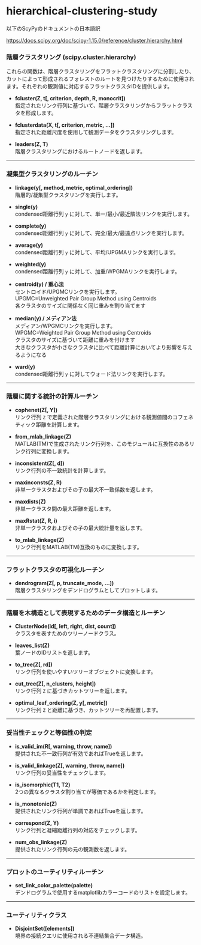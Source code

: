 # hierarchical-clustering-study

以下のScyPyのドキュメントの日本語訳

https://docs.scipy.org/doc/scipy-1.15.0/reference/cluster.hierarchy.html

### 階層クラスタリング (scipy.cluster.hierarchy)
これらの関数は、階層クラスタリングをフラットクラスタリングに分割したり、カットによって形成されるフォレストのルートを見つけたりするために使用されます。それぞれの観測値に対応するフラットクラスタIDを提供します。

- **fcluster(Z, t[, criterion, depth, R, monocrit])**  
  指定されたリンク行列に基づいて、階層クラスタリングからフラットクラスタを形成します。

- **fclusterdata(X, t[, criterion, metric, ...])**  
  指定された距離尺度を使用して観測データをクラスタリングします。

- **leaders(Z, T)**  
  階層クラスタリングにおけるルートノードを返します。

---

### 凝集型クラスタリングのルーチン
- **linkage(y[, method, metric, optimal_ordering])**  
  階層的/凝集型クラスタリングを実行します。

- **single(y)**  
  condensed距離行列 `y` に対して、単一/最小/最近隣法リンクを実行します。

- **complete(y)**  
  condensed距離行列 `y` に対して、完全/最大/最遠点リンクを実行します。

- **average(y)**  
  condensed距離行列 `y` に対して、平均/UPGMAリンクを実行します。

- **weighted(y)**  
  condensed距離行列 `y` に対して、加重/WPGMAリンクを実行します。

- **centroid(y) / 重心法**  
  セントロイド/UPGMCリンクを実行します。  
  UPGMC=Unweighted Pair Group Method using Centroids  
  各クラスタのサイズに関係なく同じ重みを割り当てます  

- **median(y) / メディアン法**  
  メディアン/WPGMCリンクを実行します。  
  WPGMC=Weighted Pair Group Method using Centroids  
  クラスタのサイズに基づいて距離に重みを付けます  
  大きなクラスタが小さなクラスタに比べて距離計算においてより影響を与えるようになる  

- **ward(y)**  
  condensed距離行列 `y` に対してウォード法リンクを実行します。

---

### 階層に関する統計の計算ルーチン
- **cophenet(Z[, Y])**  
  リンク行列 `Z` で定義された階層クラスタリングにおける観測値間のコフェネティック距離を計算します。

- **from_mlab_linkage(Z)**  
  MATLAB(TM)で生成されたリンク行列を、このモジュールに互換性のあるリンク行列に変換します。

- **inconsistent(Z[, d])**  
  リンク行列の不一致統計を計算します。

- **maxinconsts(Z, R)**  
  非単一クラスタおよびその子の最大不一致係数を返します。

- **maxdists(Z)**  
  非単一クラスタ間の最大距離を返します。

- **maxRstat(Z, R, i)**  
  非単一クラスタおよびその子の最大統計量を返します。

- **to_mlab_linkage(Z)**  
  リンク行列をMATLAB(TM)互換のものに変換します。

---

### フラットクラスタの可視化ルーチン
- **dendrogram(Z[, p, truncate_mode, ...])**  
  階層クラスタリングをデンドログラムとしてプロットします。

---

### 階層を木構造として表現するためのデータ構造とルーチン
- **ClusterNode(id[, left, right, dist, count])**  
  クラスタを表すためのツリーノードクラス。

- **leaves_list(Z)**  
  葉ノードのIDリストを返します。

- **to_tree(Z[, rd])**  
  リンク行列を使いやすいツリーオブジェクトに変換します。

- **cut_tree(Z[, n_clusters, height])**  
  リンク行列 `Z` に基づきカットツリーを返します。

- **optimal_leaf_ordering(Z, y[, metric])**  
  リンク行列 `Z` と距離に基づき、カットツリーを再配置します。

---

### 妥当性チェックと等価性の判定
- **is_valid_im(R[, warning, throw, name])**  
  提供された不一致行列が有効であればTrueを返します。

- **is_valid_linkage(Z[, warning, throw, name])**  
  リンク行列の妥当性をチェックします。

- **is_isomorphic(T1, T2)**  
  2つの異なるクラスタ割り当てが等価であるかを判定します。

- **is_monotonic(Z)**  
  提供されたリンク行列が単調であればTrueを返します。

- **correspond(Z, Y)**  
  リンク行列と凝縮距離行列の対応をチェックします。

- **num_obs_linkage(Z)**  
  提供されたリンク行列の元の観測数を返します。

---

### プロットのユーティリティルーチン
- **set_link_color_palette(palette)**  
  デンドログラムで使用するmatplotlibカラーコードのリストを設定します。

---

### ユーティリティクラス
- **DisjointSet([elements])**  
  境界の接続クエリに使用される不連結集合データ構造。
